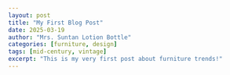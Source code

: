 ```yaml
---
layout: post
title: "My First Blog Post"
date: 2025-03-19
author: "Mrs. Suntan Lotion Bottle"
categories: [furniture, design]
tags: [mid-century, vintage]
excerpt: "This is my very first post about furniture trends!"
---
```



